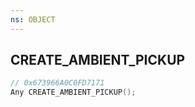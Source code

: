 ```yaml
---
ns: OBJECT
---
```

## CREATE_AMBIENT_PICKUP

```c
// 0x673966A0C0FD7171
Any CREATE_AMBIENT_PICKUP();
```

